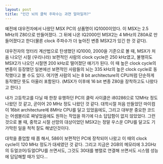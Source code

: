 ```yaml
---
layout: post
title: "인간 뇌의 클럭 주파수는 과연 얼마일까?"
---
```


예전에 대우전자에서 나왔던 MSX PC의 상품명이 IQ1000이었다. 이 MSX는 2.5 MHz의 Z80으로 만들어졌다. 그 뒤에 나온 IQ2000인 MSX2는 4 MHz의 Z80A로 만들어졌다고 한다(물론 clock 주파수가 더 높아진 변종 MSX2가 있긴 한 것 같다).

대우전자의 엉터리 계산법으로 탄생했던 IQ1000, 2000을 기준으로 볼 때, MSX가 처음 나오던 시절 (우리나라) 보편적인 사람의 clock cycle은 250 kHz였고, 불행히도 MSX2가 나오던 시절엔 200 kHz로 떨어졌단 얘기가 된다. 이 때 높은 clock cycle의 변종이 등장했던 일본에선 보편적인 사람들의 뇌는 335 kHz의 높은 clock cycle로 동작했다고 볼 수도 있다. 여기엔 사람의 뇌는 8 bit architecture의 CPU처럼 단순하게 동작했단 뜻도 아울러 포함된다. (MSX가 이후에 16 bit 변종 Z80을 장착하고도 나왔다고 한다.)

내가 고등학교를 다닐 때 한창 유행하던 PC의 클럭 사이클은 i80286으로 12MHz 정도 나왔던 것 같고, 곧이어 20 MHz 정도 나왔던 것 같다. 대학시절 처음 만들었던 마이컴이 16bit architecture에 8MHz CPU를 달고 있었음에도, 그리고 대부분 중요한 코드는 어셈블리로 짜넣었음에도 원하는 작업을 하기에 다소 답답함이 없지 않았었다. 그런 것으로 볼 때, 중학교 시절 선망의 대상이었던 MSX2는 정말 우스운 CPU를 달고도 기가막힌 일을 척척 잘도 해냈던것이다.

대학을 졸업할 때 쯤 해서, 586이 보편적인 PC에 장착되어 나왔고 이 때의 clock cycle이 120 MHz 정도가 대세였던 것 같다. 그리고 지금은 2GB의 메모리에 3.2GHz의 듀얼코어/듀얼CPU를 쓰면서도, 그것도 30대를 병렬로 연결해 쓰면서도 시스템 성능에 답답해할 때가 있다...




